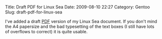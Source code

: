 Title: Draft PDF for Linux Sea
Date: 2009-08-10 22:27
Category: Gentoo
Slug: draft-pdf-for-linux-sea

I've added a draft [PDF](http://swift.siphos.be/linux_sea/linux_sea.pdf)
version of my Linux Sea document. If you don't mind the A4 papersize and
the bad typesetting of the text boxes (I still have lots of overflows to
correct) it is quite usable.
